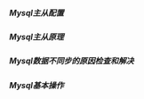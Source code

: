 <h5 color="green"> Mysql主从配置</h5>
<h5 color="green"> Mysql主从原理</h5>
<h5 color="green"> Mysql数据不同步的原因检查和解决</h5>
<h5 color="green"> Mysql基本操作</h5>

